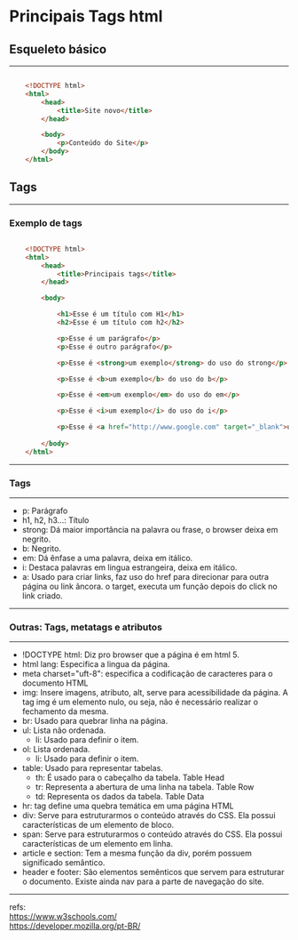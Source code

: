 # Principais Tags html

## Esqueleto básico
___

```html

    <!DOCTYPE html>
    <html>
        <head>
            <title>Site novo</title>
        </head>

        <body>
            <p>Conteúdo do Site</p>
        </body>
    </html>

```

## Tags
___

### Exemplo de tags

```html

    <!DOCTYPE html>
    <html>
        <head>
            <title>Principais tags</title>
        </head>

        <body>

            <h1>Esse é um título com H1</h1>
            <h2>Esse é um título com h2</h2>

            <p>Esse é um parágrafo</p>
            <p>Esse é outro parágrafo</p>

            <p>Esse é <strong>um exemplo</strong> do uso do strong</p>

            <p>Esse é <b>um exemplo</b> do uso do b</p>

            <p>Esse é <em>um exemplo</em> do uso do em</p>

            <p>Esse é <i>um exemplo</i> do uso do i</p>

            <p>Esse é <a href="http://www.google.com" target="_blank">um exemplo</a> do uso do a</p>
            
        </body>
    </html>

```

---
### Tags
---
- p: Parágrafo
- h1, h2, h3...: Título
- strong: Dá maior importância na palavra ou frase, o browser deixa em negrito.
- b: Negrito.
- em: Dá ênfase a uma palavra, deixa em itálico.
- i: Destaca palavras em lingua estrangeira, deixa em itálico.
- a: Usado para criar links, faz uso do href para direcionar para outra página ou link âncora. o target, executa um função depois do click no link criado.

---
### Outras: Tags, metatags e atributos
---
- !DOCTYPE html: Diz pro browser que a página é em html 5.
- html lang: Especifica a lingua da página.
- meta charset="uft-8": especifica a codificação de caracteres para o documento HTML
- img: Insere imagens, atributo, alt, serve para acessibilidade da página. A tag img é um elemento nulo, ou seja, não é necessário realizar o fechamento da mesma.
- br: Usado para quebrar linha na página.
- ul: Lista não ordenada.
  - li: Usado para definir o item.
- ol: Lista ordenada.
  - li: Usado para definir o item.
- table: Usado para representar tabelas.
  - th: É usado para o cabeçalho da tabela. Table Head
  - tr: Representa a abertura de uma linha na tabela. Table Row
  - td: Representa os dados da tabela. Table Data
- hr: tag define uma quebra temática em uma página HTML
- div: Serve para estruturarmos o conteúdo através do CSS. Ela possui características de um elemento de bloco.
- span: Serve para estruturarmos o conteúdo através do CSS. Ela possui características de um elemento em linha.
- article e section: Tem a mesma função da div, porém possuem significado semântico.
- header e footer: São elementos semênticos que servem para estruturar o documento. Existe ainda nav para a parte de navegação do site.
---
refs: <br>
https://www.w3schools.com/ <br>
https://developer.mozilla.org/pt-BR/
